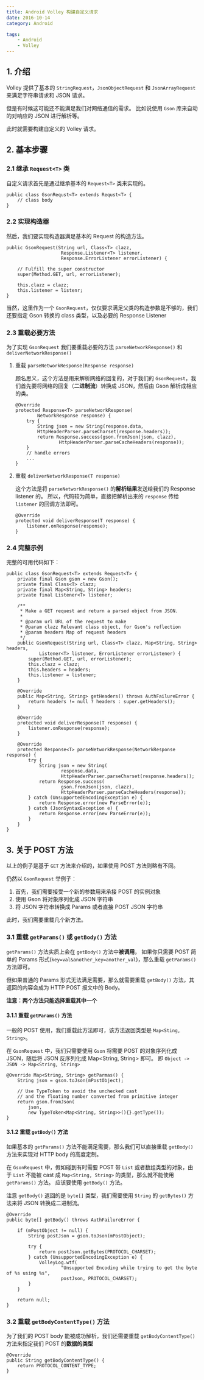```yaml
---
title: Android Volley 构建自定义请求
date: 2016-10-14
category: Android

tags:
    - Android
    - Volley
---
```


## 1. 介绍

Volley 提供了基本的 `StringRequest`，`JsonObjectRequest` 和 `JsonArrayRequest` 来满足字符串请求和 JSON 请求。

但是有时候这可能还不能满足我们对网络通信的需求。
比如说使用 `Gson` 库来自动的对响应的 JSON 进行解析等。

此时就需要构建自定义的 Volley 请求。


<!-- more -->

## 2. 基本步骤

### 2.1 继承 `Request<T>` 类

自定义请求首先是通过继承基本的 `Request<T>` 类来实现的。

```
public class GsonRequst<T> extends Requst<T> {
    // class body
}
```

### 2.2 实现构造器

然后，我们要实现构造器满足基本的 Request 的构造方法。

```
public GsonRequest(String url, Class<T> clazz,
                    Response.Listener<T> listener,
                    Response.ErrorListener errorListener) {

    // Fulfill the super constructor
    super(Method.GET, url, errorListener);

    this.clazz = clazz;
    this.listener = listenr;
}
```

当然，这里作为一个 `GsonRequest`，仅仅要求满足父类的构造参数是不够的，我们还要指定 Gson 转换的 class 类型，以及必要的 Response Listener

### 2.3 重载必要方法

为了实现 `GsonRequest` 我们要重载必要的方法
`parseNetworkResponse()` 和 `deliverNetworkResponse()`

1. 重载 `parseNetworkResponse(Response response)`

    顾名思义，这个方法是用来解析网络的回复的，对于我们的 `GsonRequest`，我们首先要将网络的回复（**二进制流**）转换成 JSON，然后由 Gson 解析成相应的类。

    ```
    @Override
    protected Response<T> parseNetworkResponse(
            NetworkResponse response) {
        try {
            String json = new String(response.data,
            HttpHeaderParser.parseCharset(response.headers));
            return Response.success(gson.fromJson(json, clazz),
                    HttpHeaderParser.parseCacheHeaders(response));
        }
        // handle errors
        ...
    }
    ```

2. 重载 `deliverNetworkResponse(T response)`

    这个方法是将 `parseNetworkResponse()` 的**解析结果**发送给我们的 Response listener 的。
    所以，代码较为简单，直接把解析出来的 `response` 传给 `listener` 的回调方法即可。

    ```
    @Override
    protected void deliverResponse(T response) {
        listener.onResponse(response);
    }
    ```

### 2.4 完整示例

完整的可用代码如下：

```
public class GsonRequest<T> extends Request<T> {
    private final Gson gson = new Gson();
    private final Class<T> clazz;
    private final Map<String, String> headers;
    private final Listener<T> listener;

    /**
     * Make a GET request and return a parsed object from JSON.
     *
     * @param url URL of the request to make
     * @param clazz Relevant class object, for Gson's reflection
     * @param headers Map of request headers
     */
    public GsonRequest(String url, Class<T> clazz, Map<String, String> headers,
            Listener<T> listener, ErrorListener errorListener) {
        super(Method.GET, url, errorListener);
        this.clazz = clazz;
        this.headers = headers;
        this.listener = listener;
    }

    @Override
    public Map<String, String> getHeaders() throws AuthFailureError {
        return headers != null ? headers : super.getHeaders();
    }

    @Override
    protected void deliverResponse(T response) {
        listener.onResponse(response);
    }

    @Override
    protected Response<T> parseNetworkResponse(NetworkResponse response) {
        try {
            String json = new String(
                    response.data,
                    HttpHeaderParser.parseCharset(response.headers));
            return Response.success(
                    gson.fromJson(json, clazz),
                    HttpHeaderParser.parseCacheHeaders(response));
        } catch (UnsupportedEncodingException e) {
            return Response.error(new ParseError(e));
        } catch (JsonSyntaxException e) {
            return Response.error(new ParseError(e));
        }
    }
}
```

## 3. 关于 POST 方法

以上的例子是基于 `GET` 方法来介绍的，如果使用 POST 方法则略有不同。

仍然以 `GsonRequest` 举例子：

1. 首先，我们需要接受一个新的参数用来承接 POST 的实例对象
2. 使用 Gson 将对象序列化成 JSON 字符串
3. 将 JSON 字符串转换成 Params 或者直接 POST JSON 字符串

此时，我们需要重载几个新方法。

### 3.1 重载 `getParams()` 或 `getBody()` 方法

`getParams()` 方法实质上会在 `getBody()` 方法中**被调用**，
如果你只需要 POST 简单的 Params 形式(`key=val&another_key=another_val`)，那么重载 `getParams()` 方法即可。

但如果普通的 Params 形式无法满足需要，那么就需要重载 `getBody()` 方法，其返回的内容会成为 HTTP POST 报文中的 Body。

**注意：两个方法只能选择重载其中一个**

#### 3.1.1 重载 `getParams()` 方法

一般的 POST 使用，我们重载此方法即可，该方法返回类型是 `Map<Sting, String>`。

在 `GsonRequest` 中，我们只需要使用 `Gson` 将需要 POST 的对象序列化成 JSON，随后将 JSON 反序列化成 Map<String, String> 即可。
即 `Object -> JSON -> Map<String, String>`

```
@Override Map<String, String> getParmas() {
    String json = gson.toJson(mPostObject);

    // Use TypeToken to avoid the unchecked cast
    // and the floating number converted from primitive integer
    return gson.fromJson(
        json,
        new TypeToken<Map<String, String>>(){}.getType());
}
```

#### 3.1.2 重载 `getBody()` 方法

如果基本的 `getParams()` 方法不能满足需要，那么我们可以直接重载 `getBody()` 方法来实现对 HTTP body 的高度定制。

在 `GsonRequest` 中，假如碰到有时需要 POST 带 `List` 或者数组类型的对象，由于 `List` 不能被 cast 成 `Map<String, String>` 的类型，那么就不能使用 `getParams()` 方法。
应该要使用 `getBody()` 方法。

注意 `getBody()` 返回的是 `byte[]` 类型，我们需要使用 `String` 的 `getBytes()` 方法来将 JSON 转换成二进制流。

```
@Override
public byte[] getBody() throws AuthFailureError {

    if (mPostObject != null) {
        String postJson = gson.toJson(mPostObject);

        try {
            return postJson.getBytes(PROTOCOL_CHARSET);
        } catch (UnsupportedEncodingException e) {
            VolleyLog.wtf(
                    "Unsupported Encoding while trying to get the byte of %s using %s",
                    postJson, PROTOCOL_CHARSET);
        }
    }

    return null;
}
```

### 3.2 重载 `getBodyContentType()` 方法

为了我们的 POST body 能被成功解析，我们还需要重载 `getBodyContentType()` 方法来指定我们 POST 的**数据的类型**

```
@Override
public String getBodyContentType() {
    return PROTOCOL_CONTENT_TYPE;
}
```
